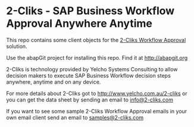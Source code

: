 2-Cliks - SAP Business Workflow Approval Anywhere Anytime
=========================================================

This repo contains some client objects for the [2-Cliks Workflow Approval](http://yelcho.github.io/2-Cliks/) solution.

Use the abapGit project for installing this repo. Find it at http://abapgit.org

2-Cliks is technology provided by Yelcho Systems Consulting to allow decision makers
to execute SAP Business Workflow decision steps anywhere, anytime and on any device.

For more details about 2-Cliks got to http://www.yelcho.com.au/2-cliks or you can get
the data sheet by sending an email to info@2-cliks.com

If you want to see some sample 2-Cliks Workflow Approval emails in your own email
client send an email to samples@2-cliks.com

